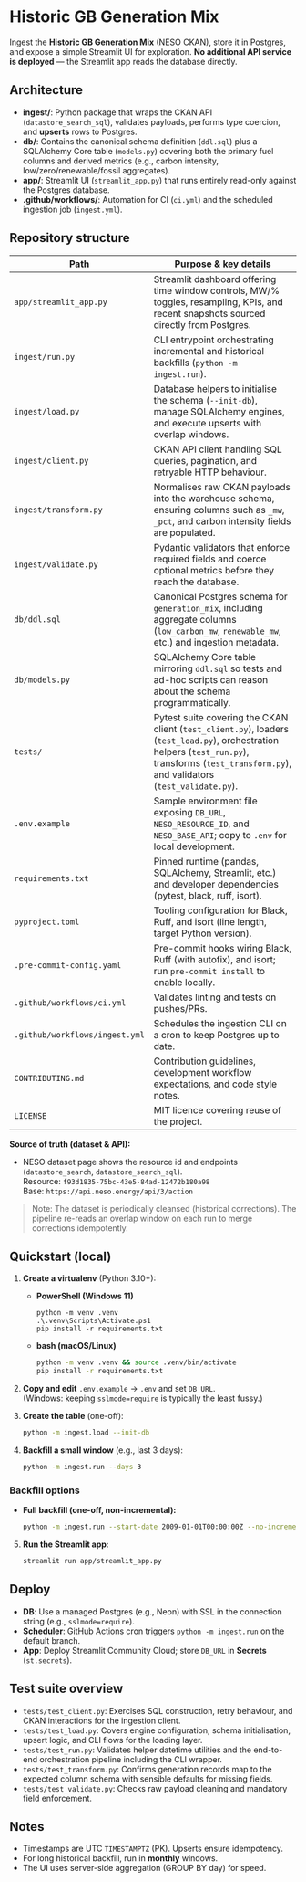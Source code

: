 # Historic GB Generation Mix

Ingest the **Historic GB Generation Mix** (NESO CKAN), store it in Postgres, and expose a simple Streamlit UI for exploration. **No additional API service is deployed** — the Streamlit app reads the database directly.

## Architecture

- **ingest/**: Python package that wraps the CKAN API (`datastore_search_sql`), validates payloads, performs type coercion, and **upserts** rows to Postgres.
- **db/**: Contains the canonical schema definition (`ddl.sql`) plus a SQLAlchemy Core table (`models.py`) covering both the primary fuel columns and derived metrics (e.g., carbon intensity, low/zero/renewable/fossil aggregates).
- **app/**: Streamlit UI (`streamlit_app.py`) that runs entirely read-only against the Postgres database.
- **.github/workflows/**: Automation for CI (`ci.yml`) and the scheduled ingestion job (`ingest.yml`).

## Repository structure

| Path | Purpose & key details |
| --- | --- |
| `app/streamlit_app.py` | Streamlit dashboard offering time window controls, MW/% toggles, resampling, KPIs, and recent snapshots sourced directly from Postgres. |
| `ingest/run.py` | CLI entrypoint orchestrating incremental and historical backfills (`python -m ingest.run`). |
| `ingest/load.py` | Database helpers to initialise the schema (`--init-db`), manage SQLAlchemy engines, and execute upserts with overlap windows. |
| `ingest/client.py` | CKAN API client handling SQL queries, pagination, and retryable HTTP behaviour. |
| `ingest/transform.py` | Normalises raw CKAN payloads into the warehouse schema, ensuring columns such as `_mw`, `_pct`, and carbon intensity fields are populated. |
| `ingest/validate.py` | Pydantic validators that enforce required fields and coerce optional metrics before they reach the database. |
| `db/ddl.sql` | Canonical Postgres schema for `generation_mix`, including aggregate columns (`low_carbon_mw`, `renewable_mw`, etc.) and ingestion metadata. |
| `db/models.py` | SQLAlchemy Core table mirroring `ddl.sql` so tests and ad-hoc scripts can reason about the schema programmatically. |
| `tests/` | Pytest suite covering the CKAN client (`test_client.py`), loaders (`test_load.py`), orchestration helpers (`test_run.py`), transforms (`test_transform.py`), and validators (`test_validate.py`). |
| `.env.example` | Sample environment file exposing `DB_URL`, `NESO_RESOURCE_ID`, and `NESO_BASE_API`; copy to `.env` for local development. |
| `requirements.txt` | Pinned runtime (pandas, SQLAlchemy, Streamlit, etc.) and developer dependencies (pytest, black, ruff, isort). |
| `pyproject.toml` | Tooling configuration for Black, Ruff, and isort (line length, target Python version). |
| `.pre-commit-config.yaml` | Pre-commit hooks wiring Black, Ruff (with autofix), and isort; run `pre-commit install` to enable locally. |
| `.github/workflows/ci.yml` | Validates linting and tests on pushes/PRs. |
| `.github/workflows/ingest.yml` | Schedules the ingestion CLI on a cron to keep Postgres up to date. |
| `CONTRIBUTING.md` | Contribution guidelines, development workflow expectations, and code style notes. |
| `LICENSE` | MIT licence covering reuse of the project. |

**Source of truth (dataset & API):**
- NESO dataset page shows the resource id and endpoints (`datastore_search`, `datastore_search_sql`).  
  Resource: `f93d1835-75bc-43e5-84ad-12472b180a98`  
  Base: `https://api.neso.energy/api/3/action`

> Note: The dataset is periodically cleansed (historical corrections). The pipeline re-reads an overlap window on each run to merge corrections idempotently.

## Quickstart (local)

1. **Create a virtualenv** (Python 3.10+):
   - **PowerShell (Windows 11)**  
     ```pwsh
     python -m venv .venv
     .\.venv\Scripts\Activate.ps1
     pip install -r requirements.txt
     ```
   - **bash (macOS/Linux)**  
     ```bash
     python -m venv .venv && source .venv/bin/activate
     pip install -r requirements.txt
     ```

2. **Copy and edit** `.env.example` → `.env` and set `DB_URL`.  
   (Windows: keeping `sslmode=require` is typically the least fussy.)

3. **Create the table** (one-off):
   ```bash
   python -m ingest.load --init-db
   ```

4. **Backfill a small window** (e.g., last 3 days):
   ```bash
   python -m ingest.run --days 3
   ```

### Backfill options

- **Full backfill (one-off, non-incremental):**
  ```bash
  python -m ingest.run --start-date 2009-01-01T00:00:00Z --no-incremental

5. **Run the Streamlit app**:
   ```bash
   streamlit run app/streamlit_app.py
   ```

## Deploy

- **DB**: Use a managed Postgres (e.g., Neon) with SSL in the connection string (e.g., `sslmode=require`).
- **Scheduler**: GitHub Actions cron triggers `python -m ingest.run` on the default branch.
- **App**: Deploy Streamlit Community Cloud; store `DB_URL` in **Secrets** (`st.secrets`).

## Test suite overview

- `tests/test_client.py`: Exercises SQL construction, retry behaviour, and CKAN interactions for the ingestion client.
- `tests/test_load.py`: Covers engine configuration, schema initialisation, upsert logic, and CLI flows for the loading layer.
- `tests/test_run.py`: Validates helper datetime utilities and the end-to-end orchestration pipeline including the CLI wrapper.
- `tests/test_transform.py`: Confirms generation records map to the expected column schema with sensible defaults for missing fields.
- `tests/test_validate.py`: Checks raw payload cleaning and mandatory field enforcement.

## Notes

- Timestamps are UTC `TIMESTAMPTZ` (PK). Upserts ensure idempotency.
- For long historical backfill, run in **monthly** windows.
- The UI uses server-side aggregation (GROUP BY day) for speed.
